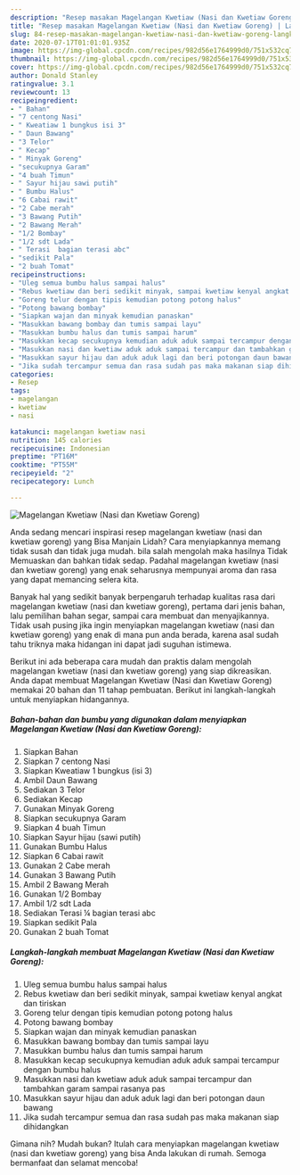 ```yaml
---
description: "Resep masakan Magelangan Kwetiaw (Nasi dan Kwetiaw Goreng) | Langkah Membuat Magelangan Kwetiaw (Nasi dan Kwetiaw Goreng) Yang Enak Dan Lezat"
title: "Resep masakan Magelangan Kwetiaw (Nasi dan Kwetiaw Goreng) | Langkah Membuat Magelangan Kwetiaw (Nasi dan Kwetiaw Goreng) Yang Enak Dan Lezat"
slug: 84-resep-masakan-magelangan-kwetiaw-nasi-dan-kwetiaw-goreng-langkah-membuat-magelangan-kwetiaw-nasi-dan-kwetiaw-goreng-yang-enak-dan-lezat
date: 2020-07-17T01:01:01.935Z
image: https://img-global.cpcdn.com/recipes/982d56e1764999d0/751x532cq70/magelangan-kwetiaw-nasi-dan-kwetiaw-goreng-foto-resep-utama.jpg
thumbnail: https://img-global.cpcdn.com/recipes/982d56e1764999d0/751x532cq70/magelangan-kwetiaw-nasi-dan-kwetiaw-goreng-foto-resep-utama.jpg
cover: https://img-global.cpcdn.com/recipes/982d56e1764999d0/751x532cq70/magelangan-kwetiaw-nasi-dan-kwetiaw-goreng-foto-resep-utama.jpg
author: Donald Stanley
ratingvalue: 3.1
reviewcount: 13
recipeingredient:
- " Bahan"
- "7 centong Nasi"
- " Kweatiaw 1 bungkus isi 3"
- " Daun Bawang"
- "3 Telor"
- " Kecap"
- " Minyak Goreng"
- "secukupnya Garam"
- "4 buah Timun"
- " Sayur hijau sawi putih"
- " Bumbu Halus"
- "6 Cabai rawit"
- "2 Cabe merah"
- "3 Bawang Putih"
- "2 Bawang Merah"
- "1/2 Bombay"
- "1/2 sdt Lada"
- " Terasi  bagian terasi abc"
- "sedikit Pala"
- "2 buah Tomat"
recipeinstructions:
- "Uleg semua bumbu halus sampai halus"
- "Rebus kwetiaw dan beri sedikit minyak, sampai kwetiaw kenyal angkat dan tiriskan"
- "Goreng telur dengan tipis kemudian potong potong halus"
- "Potong bawang bombay"
- "Siapkan wajan dan minyak kemudian panaskan"
- "Masukkan bawang bombay dan tumis sampai layu"
- "Masukkan bumbu halus dan tumis sampai harum"
- "Masukkan kecap secukupnya kemudian aduk aduk sampai tercampur dengan bumbu halus"
- "Masukkan nasi dan kwetiaw aduk aduk sampai tercampur dan tambahkan garam sampai rasanya pas"
- "Masukkan sayur hijau dan aduk aduk lagi dan beri potongan daun bawang"
- "Jika sudah tercampur semua dan rasa sudah pas maka makanan siap dihidangkan"
categories:
- Resep
tags:
- magelangan
- kwetiaw
- nasi

katakunci: magelangan kwetiaw nasi 
nutrition: 145 calories
recipecuisine: Indonesian
preptime: "PT16M"
cooktime: "PT55M"
recipeyield: "2"
recipecategory: Lunch

---
```



![Magelangan Kwetiaw (Nasi dan Kwetiaw Goreng)](https://img-global.cpcdn.com/recipes/982d56e1764999d0/751x532cq70/magelangan-kwetiaw-nasi-dan-kwetiaw-goreng-foto-resep-utama.jpg)

Anda sedang mencari inspirasi resep magelangan kwetiaw (nasi dan kwetiaw goreng) yang Bisa Manjain Lidah? Cara menyiapkannya memang tidak susah dan tidak juga mudah. bila salah mengolah maka hasilnya Tidak Memuaskan dan bahkan tidak sedap. Padahal magelangan kwetiaw (nasi dan kwetiaw goreng) yang enak seharusnya mempunyai aroma dan rasa yang dapat memancing selera kita.

Banyak hal yang sedikit banyak berpengaruh terhadap kualitas rasa dari magelangan kwetiaw (nasi dan kwetiaw goreng), pertama dari jenis bahan, lalu pemilihan bahan segar, sampai cara membuat dan menyajikannya. Tidak usah pusing jika ingin menyiapkan magelangan kwetiaw (nasi dan kwetiaw goreng) yang enak di mana pun anda berada, karena asal sudah tahu triknya maka hidangan ini dapat jadi suguhan istimewa.




Berikut ini ada beberapa cara mudah dan praktis dalam mengolah magelangan kwetiaw (nasi dan kwetiaw goreng) yang siap dikreasikan. Anda dapat membuat Magelangan Kwetiaw (Nasi dan Kwetiaw Goreng) memakai 20 bahan dan 11 tahap pembuatan. Berikut ini langkah-langkah untuk menyiapkan hidangannya.

<!--inarticleads1-->

##### Bahan-bahan dan bumbu yang digunakan dalam menyiapkan Magelangan Kwetiaw (Nasi dan Kwetiaw Goreng):

1. Siapkan  Bahan
1. Siapkan 7 centong Nasi
1. Siapkan  Kweatiaw 1 bungkus (isi 3)
1. Ambil  Daun Bawang
1. Sediakan 3 Telor
1. Sediakan  Kecap
1. Gunakan  Minyak Goreng
1. Siapkan secukupnya Garam
1. Siapkan 4 buah Timun
1. Siapkan  Sayur hijau (sawi putih)
1. Gunakan  Bumbu Halus
1. Siapkan 6 Cabai rawit
1. Gunakan 2 Cabe merah
1. Gunakan 3 Bawang Putih
1. Ambil 2 Bawang Merah
1. Gunakan 1/2 Bombay
1. Ambil 1/2 sdt Lada
1. Sediakan  Terasi ¼ bagian terasi abc
1. Siapkan sedikit Pala
1. Gunakan 2 buah Tomat




<!--inarticleads2-->

##### Langkah-langkah membuat Magelangan Kwetiaw (Nasi dan Kwetiaw Goreng):

1. Uleg semua bumbu halus sampai halus
1. Rebus kwetiaw dan beri sedikit minyak, sampai kwetiaw kenyal angkat dan tiriskan
1. Goreng telur dengan tipis kemudian potong potong halus
1. Potong bawang bombay
1. Siapkan wajan dan minyak kemudian panaskan
1. Masukkan bawang bombay dan tumis sampai layu
1. Masukkan bumbu halus dan tumis sampai harum
1. Masukkan kecap secukupnya kemudian aduk aduk sampai tercampur dengan bumbu halus
1. Masukkan nasi dan kwetiaw aduk aduk sampai tercampur dan tambahkan garam sampai rasanya pas
1. Masukkan sayur hijau dan aduk aduk lagi dan beri potongan daun bawang
1. Jika sudah tercampur semua dan rasa sudah pas maka makanan siap dihidangkan




Gimana nih? Mudah bukan? Itulah cara menyiapkan magelangan kwetiaw (nasi dan kwetiaw goreng) yang bisa Anda lakukan di rumah. Semoga bermanfaat dan selamat mencoba!

